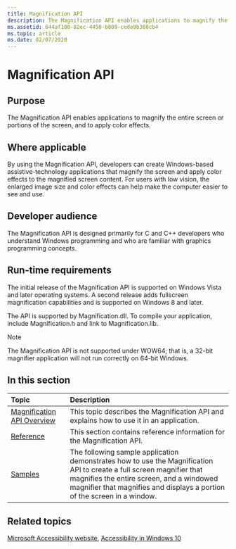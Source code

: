 ```yaml
---
title: Magnification API
description: The Magnification API enables applications to magnify the entire screen or portions of the screen, and to apply color effects.
ms.assetid: 644af100-82ec-4450-b809-cede9b388cb4
ms.topic: article
ms.date: 02/07/2020
---
```


# Magnification API

## Purpose

The Magnification API enables applications to magnify the entire screen or portions of the screen, and to apply color effects.

## Where applicable

By using the Magnification API, developers can create Windows-based assistive-technology applications that magnify the screen and apply color effects to the magnified screen content. For users with low vision, the enlarged image size and color effects can help make the computer easier to see and use.

## Developer audience

The Magnification API is designed primarily for C and C++ developers who understand Windows programming and who are familiar with graphics programming concepts.

## Run-time requirements

The initial release of the Magnification API is supported on Windows Vista and later operating systems. A second release adds fullscreen magnification capabilities and is supported on Windows 8 and later.

The API is supported by Magnification.dll. To compile your application, include Magnification.h and link to Magnification.lib.

> [!Note]  
> The Magnification API is not supported under WOW64; that is, a 32-bit magnifier application will not run correctly on 64-bit Windows.

## In this section

| Topic | Description |
|:---|:---|
| [Magnification API Overview](magapi-intro.md)<br/> | This topic describes the Magnification API and explains how to use it in an application.<br/> |
| [Reference](entry-magapi-ref.md)<br/>  | This section contains reference information for the Magnification API.<br/>|
| [Samples](magapi-samples-entry.md)<br/> | The following sample application demonstrates how to use the Magnification API to create a full screen magnifier that magnifies the entire screen, and a windowed magnifier that magnifies and displays a portion of the screen in a window.<br/> |

## Related topics

[Microsoft Accessibility website](https://www.microsoft.com/accessibility/), [Accessibility in Windows 10](/windows/apps/accessibility)
